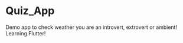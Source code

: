 # Quiz_App
Demo app to check weather you are an introvert, extrovert or ambient! 
Learning Flutter!
